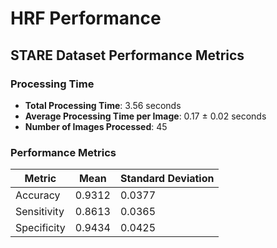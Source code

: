 # HRF Performance

## STARE Dataset Performance Metrics

### Processing Time

- **Total Processing Time**: 3.56 seconds
- **Average Processing Time per Image**: 0.17 ± 0.02 seconds
- **Number of Images Processed**: 45

### Performance Metrics

| Metric | Mean   | Standard Deviation |
|--------|--------|-------------------|
| Accuracy | 0.9312 | 0.0377 |
| Sensitivity | 0.8613 | 0.0365 |
| Specificity | 0.9434 | 0.0425 |
